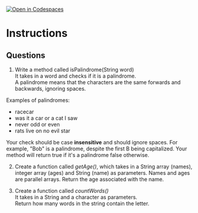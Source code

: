 [![Open in Codespaces](https://classroom.github.com/assets/launch-codespace-2972f46106e565e64193e422d61a12cf1da4916b45550586e14ef0a7c637dd04.svg)](https://classroom.github.com/open-in-codespaces?assignment_repo_id=18394040)
# Instructions  

  ## Questions

1. Write a method called isPalindrome(String word)</br>
It takes in a word and checks if it is a palindrome.</br>
A palindrome means that the characters are the same forwards and backwards, ignoring spaces.</br>


Examples of palindromes:</br>


- racecar</br>
- was it a car or a cat I saw</br>
- never odd or even</br>
- rats live on no evil star</br>


Your check should be case **insensitive** and should ignore spaces.  For example, "Bob" is a palindrome, despite the first B being capitalized.
Your method will return true if it's a palindrome false otherwise.

2. Create a function called _getAge()_, which takes in a String array (names), integer array (ages) and String (name) as parameters.
Names and ages are parallel arrays.  Return the age associated with the name.

3. Create a function called _countWords()_</br>
It takes in a String and a character as parameters.</br>
Return how many words in the string contain the letter.</br>